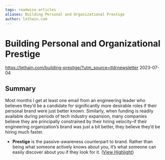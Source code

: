 ```yaml
---
tags: readwise-articles
aliases: Building Personal and Organizational Prestige
author: lethain.com
---
```

# Building Personal and Organizational Prestige

https://lethain.com/building-prestige/?utm_source=tldrnewsletter
2023-07-04
## Summary
Most months I get at least one email from an engineering leader who believes they’d be a candidate for significantly more desirable roles if their personal brand were just better known. Similarly, when funding is readily available during periods of tech industry expansion, many companies believe they are principally constrained by their hiring velocity–if their engineering organization’s brand was just a bit better, they believe they’d be hiring much faster.

- **Prestige** is the passive-awareness counterpart to brand. Rather than being what someone actively knows about you, it’s what someone can easily discover about you if they look for it. ([View Highlight](https://read.readwise.io/read/01h51e31b5yc0b4jggms9hj4q0))
